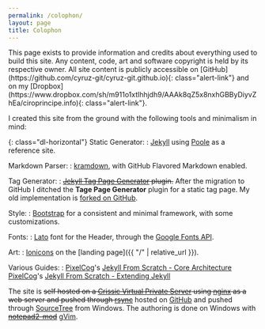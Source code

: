 ```yaml
---
permalink: /colophon/
layout: page
title: Colophon
---
```


<div class="alert alert-info" role="alert">
This page exists to provide information and credits about everything used to build this site. Any content, code, art 
and software copyright is held by its respective owner. All site content is publicly accessible on
[GitHub](https://github.com/cyruz-git/cyruz-git.github.io){: class="alert-link"} and on my 
[Dropbox](https://www.dropbox.com/sh/m911o1xtlhhjdh9/AAAk8qZ5x8nxhGBByDiyvZhEa/ciroprincipe.info){: class="alert-link"}.
</div>

I created this site from the ground with the following tools and minimalism in mind:

{: class="dl-horizontal"}
Static Generator:
: [Jekyll](http://jekyllrb.com/) using [Poole](https://github.com/poole/poole) as a reference site.

Markdown Parser:
: [kramdown](http://kramdown.gettalong.org/), with GitHub Flavored Markdown enabled.

Tag Generator:
: <del>[Jekyll Tag Page Generator](https://github.com/danieldevries/jekyll-tag-generator) plugin.</del> After the 
  migration to GitHub I ditched the **Tage Page Generator** plugin for a static tag page. My old implementation is 
  [forked on GitHub](https://github.com/cyruz-git/jekyll-tag-generator).

Style:
: [Bootstrap](http://getbootstrap.com/) for a consistent and minimal framework, with some customizations.

Fonts:
: [Lato](http://www.latofonts.com/lato-free-fonts/) font for the Header, through the 
  [Google Fonts API](https://www.google.com/fonts).

Art:
: [Ionicons](http://ionicons.com/) on the [landing page]({{ "/" | relative_url }}).

Various Guides:
: [PixelCog](http://pixelcog.com)'s 
  [Jekyll From Scratch - Core Architecture](http://pixelcog.com/blog/2013/jekyll-from-scratch-core-architecture/)  
  [PixelCog](http://pixelcog.com)'s
  [Jekyll From Scratch - Extending Jekyll](http://pixelcog.com/blog/2013/jekyll-from-scratch-extending-jekyll/)
  
The site is <del>self hosted on a [Crissic Virtual Private Server](https://crissic.net/) using 
[nginx](http://nginx.org/) as a web server and pushed through [rsync](http://rsync.samba.org/)</del> hosted on 
[GitHub](https://github.com) and pushed through [SourceTree](https://www.sourcetreeapp.com/) from Windows. The 
authoring is done on Windows with <del>[notepad2-mod](http://xhmikosr.github.io/notepad2-mod/)</del> [gVim](https://www.vim.org/).
